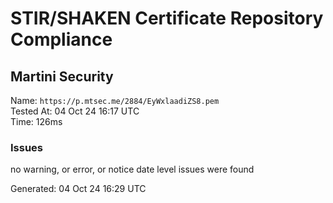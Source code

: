 # STIR/SHAKEN Certificate Repository Compliance

## Martini Security

Name: `https://p.mtsec.me/2884/EyWxlaadiZS8.pem`\
Tested At: 04 Oct 24 16:17 UTC\
Time: 126ms

### Issues

no warning, or error, or notice date level issues were found

Generated: 04 Oct 24 16:29 UTC